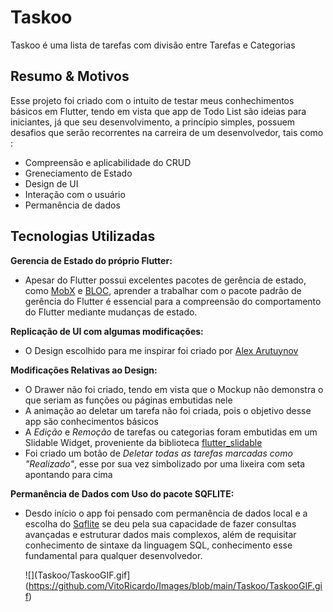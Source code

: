 # Taskoo

Taskoo é uma lista de tarefas com divisão entre Tarefas e Categorias

## Resumo & Motivos

Esse projeto foi criado com o intuito de testar meus conhechimentos básicos em Flutter, tendo em vista que app de Todo List são ideias para iniciantes,
já que seu desenvolvimento, a princípio simples, possuem desafios que serão recorrentes na carreira de um desenvolvedor, tais como :
  - Compreensão e aplicabilidade do CRUD
  - Greneciamento de Estado
  - Design de UI
  - Interação com o usuário
  - Permanência de dados

## Tecnologias Utilizadas

**Gerencia de Estado do próprio Flutter:**
  - Apesar do Flutter possui excelentes pacotes de gerência de estado, como [MobX](https://pub.dev/packages/mobx) e [BLOC](https://pub.dev/packages/bloc), 
    aprender a trabalhar com o pacote padrão de gerência do Flutter é essencial para a compreensão do comportamento do Flutter mediante mudanças de estado.

**Replicação de UI com algumas modificações:**
  - O Design escolhido para me inspirar foi criado por [Alex Arutuynov](https://dribbble.com/shots/14100356-ToDo-App-UI) 

 **Modificações Relativas ao Design:**
  - O Drawer não foi criado, tendo em vista que o Mockup não demonstra o que seriam as funções ou páginas embutidas nele
  - A animação ao deletar um tarefa não foi criada, pois o objetivo desse app são conhecimentos básicos
  - A *Edição* e *Remoção* de tarefas ou categorias foram embutidas em um Slidable Widget, proveniente da biblioteca [flutter_slidable](https://pub.dev/packages/flutter_slidable)
  - Foi criado um botão de *Deletar todas as tarefas marcadas como "Realizado"*, esse por sua vez simbolizado por uma lixeira com seta apontando para cima

**Permanência de Dados com Uso do pacote SQFLITE:**
  - Desdo início o app foi pensado com permanência de dados local e a escolha do [Sqflite](https://pub.dev/packages/flutter_slidable) 
    se deu pela sua capacidade de fazer consultas avançadas e estruturar dados mais complexos, além de requisitar 
    conhecimento de sintaxe da linguagem SQL, conhecimento esse fundamental para qualquer desenvolvedor. 
    
    ![](Taskoo/TaskooGIF.gif](https://github.com/VitoRicardo/Images/blob/main/Taskoo/TaskooGIF.gif)
  
